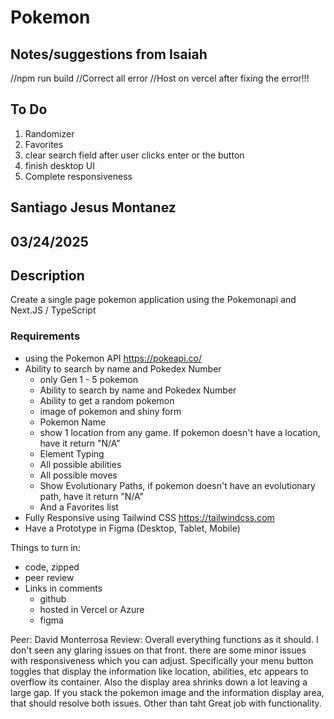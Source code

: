 # Pokemon

## Notes/suggestions from Isaiah

//npm run build
//Correct all error
//Host on vercel after fixing the error!!!

## To Do

1. Randomizer
2. Favorites
3. clear search field after user clicks enter or the button
4. finish desktop UI
5. Complete responsiveness

## Santiago Jesus Montanez

## 03/24/2025

## Description

Create a single page pokemon application using the Pokemonapi and Next.JS / TypeScript

### Requirements

- using the Pokemon API https://pokeapi.co/
- Ability to search by name and Pokedex Number
  - only Gen 1 - 5 pokemon
  - Ability to search by name and Pokedex Number
  - Ability to get a random pokemon
  - image of pokemon and shiny form
  - Pokemon Name
  - show 1 location from any game. If pokemon doesn't have a location, have it return "N/A"
  - Element Typing
  - All possible abilities
  - All possible moves
  - Show Evolutionary Paths, if pokemon doesn't have an evolutionary path, have it return "N/A"
  - And a Favorites list
- Fully Responsive using Tailwind CSS https://tailwindcss.com
- Have a Prototype in Figma (Desktop, Tablet, Mobile)

Things to turn in:

- code, zipped
- peer review
- Links in comments
  - github
  - hosted in Vercel or Azure
  - figma

Peer: David Monterrosa
Review: Overall everything functions as it should. I don't seen any glaring issues on that front. there are some minor issues with responsiveness which you can adjust. Specifically your menu button toggles that display the information like location, abilities, etc appears to overflow its container. Also the display area shrinks down a lot leaving a large gap. If you stack the pokemon image and the information display area, that should resolve both issues. Other than taht Great job with functionality.
